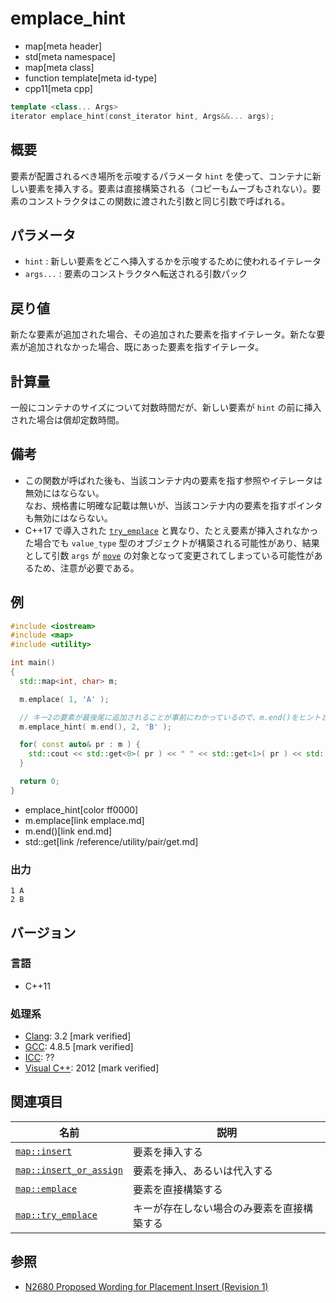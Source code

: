 # emplace_hint
* map[meta header]
* std[meta namespace]
* map[meta class]
* function template[meta id-type]
* cpp11[meta cpp]

```cpp
template <class... Args>
iterator emplace_hint(const_iterator hint, Args&&... args);
```

## 概要
要素が配置されるべき場所を示唆するパラメータ `hint` を使って、コンテナに新しい要素を挿入する。要素は直接構築される（コピーもムーブもされない）。要素のコンストラクタはこの関数に渡された引数と同じ引数で呼ばれる。


## パラメータ
- `hint` : 新しい要素をどこへ挿入するかを示唆するために使われるイテレータ
- `args...` : 要素のコンストラクタへ転送される引数パック


## 戻り値
新たな要素が追加された場合、その追加された要素を指すイテレータ。新たな要素が追加されなかった場合、既にあった要素を指すイテレータ。


## 計算量
一般にコンテナのサイズについて対数時間だが、新しい要素が `hint` の前に挿入された場合は償却定数時間。


## 備考
- この関数が呼ばれた後も、当該コンテナ内の要素を指す参照やイテレータは無効にはならない。  
	なお、規格書に明確な記載は無いが、当該コンテナ内の要素を指すポインタも無効にはならない。
- C++17 で導入された [`try_emplace`](try_emplace.md) と異なり、たとえ要素が挿入されなかった場合でも `value_type` 型のオブジェクトが構築される可能性があり、結果として引数 `args` が [`move`](/reference/utility/move.md) の対象となって変更されてしまっている可能性があるため、注意が必要である。


## 例
```cpp example
#include <iostream>
#include <map>
#include <utility>

int main()
{
  std::map<int, char> m;

  m.emplace( 1, 'A' );

  // キー2の要素が最後尾に追加されることが事前にわかっているので、m.end()をヒントとして与える
  m.emplace_hint( m.end(), 2, 'B' );

  for( const auto& pr : m ) {
    std::cout << std::get<0>( pr ) << " " << std::get<1>( pr ) << std::endl;
  }

  return 0;
}
```
* emplace_hint[color ff0000]
* m.emplace[link emplace.md]
* m.end()[link end.md]
* std::get[link /reference/utility/pair/get.md]

### 出力
```
1 A
2 B
```


## バージョン
### 言語
- C++11

### 処理系
- [Clang](/implementation.md#clang): 3.2 [mark verified]
- [GCC](/implementation.md#gcc): 4.8.5 [mark verified]
- [ICC](/implementation.md#icc): ??
- [Visual C++](/implementation.md#visual_cpp): 2012 [mark verified]


## 関連項目

| 名前                                           | 説明                                       |
|------------------------------------------------|--------------------------------------------|
| [`map::insert`](insert.md)                     | 要素を挿入する                             |
| [`map::insert_or_assign`](insert_or_assign.md) | 要素を挿入、あるいは代入する               |
| [`map::emplace`](emplace.md)                   | 要素を直接構築する                         |
| [`map::try_emplace`](try_emplace.md)           | キーが存在しない場合のみ要素を直接構築する |


## 参照
- [N2680 Proposed Wording for Placement Insert (Revision 1)](http://www.open-std.org/jtc1/sc22/wg21/docs/papers/2008/n2680.pdf)
